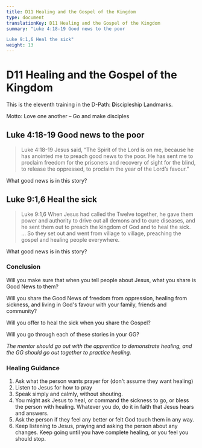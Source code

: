 ```yaml
---
title: D11 Healing and the Gospel of the Kingdom
type: document
translationKey: D11 Healing and the Gospel of the Kingdom
summary: "Luke 4:18-19 Good news to the poor

Luke 9:1,6 Heal the sick"
weight: 13
---
```

# D11 Healing and the Gospel of the Kingdom

This is the eleventh training in the D-Path: **D**iscipleship Landmarks.

Motto: Love one another – Go and make disciples

## Luke 4:18-19 Good news to the poor

>   Luke 4:18-19 Jesus said, “The Spirit of the Lord is on me, because he has anointed me to preach good news to the poor. He has sent me to proclaim freedom for the prisoners and recovery of sight for the blind, to release the oppressed, to proclaim the year of the Lord’s favour.”

What good news is in this story?

## Luke 9:1,6 Heal the sick

>   Luke 9:1,6 When Jesus had called the Twelve together, he gave them power and authority to drive out all demons and to cure diseases, and he sent them out to preach the kingdom of God and to heal the sick. … So they set out and went from village to village, preaching the gospel and healing people everywhere.

What good news is in this story?

### Conclusion

Will you make sure that when you tell people about Jesus, what you share is Good News to them?

Will you share the Good News of freedom from oppression, healing from sickness, and living in God's favour with your family, friends and community?

Will you offer to heal the sick when you share the Gospel?

Will you go through each of these stories in your GG?

*The mentor should go out with the apprentice to demonstrate healing, and the GG should go out together to practice healing.*

### Healing Guidance

1.  Ask what the person wants prayer for (don't assume they want healing)
2.  Listen to Jesus for how to pray
3.  Speak simply and calmly, without shouting.
4.  You might ask Jesus to heal, or command the sickness to go, or bless the person with healing. Whatever you do, do it in faith that Jesus hears and answers.
5.  Ask the person if they feel any better or felt God touch them in any way.
6.  Keep listening to Jesus, praying and asking the person about any changes. Keep going until you have complete healing, or you feel you should stop.


